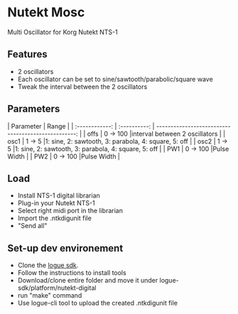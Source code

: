 # Nutekt Mosc
 Multi Oscillator for Korg Nutekt NTS-1
 
 ## Features
 - 2 oscillators
 - Each oscillator can be set to sine/sawtooth/parabolic/square wave
 - Tweak the interval between the 2 oscillators
 
 ## Parameters
 
| Parameter      | Range        |
| :------------: | :----------: | --------------------------------------------------: |
| offs           | 0 -> 100     |interval between 2 oscillators                       |
| osc1           | 1 ->  5      |1: sine, 2: sawtooth, 3: parabola, 4: square, 5: off |
| osc2           | 1 ->  5      |1: sine, 2: sawtooth, 3: parabola, 4: square, 5: off |
| PW1            |  0 -> 100    |Pulse Width                                          |
| PW2            |  0 -> 100    |Pulse Width                                          |
 
 ## Load
 - Install NTS-1 digital librarian
 - Plug-in your Nutekt NTS-1
 - Select right midi port in the librarian
 - Import the .ntkdigunit file
 - "Send all"
 
 ## Set-up dev environement
 
- Clone the [logue sdk](https://github.com/korginc/logue-sdk).
- Follow the instructions to install tools
- Download/clone entire folder and move it under logue-sdk/platform/nutekt-digital
- run "make" command
- Use logue-cli tool to upload the created .ntkdigunit file
